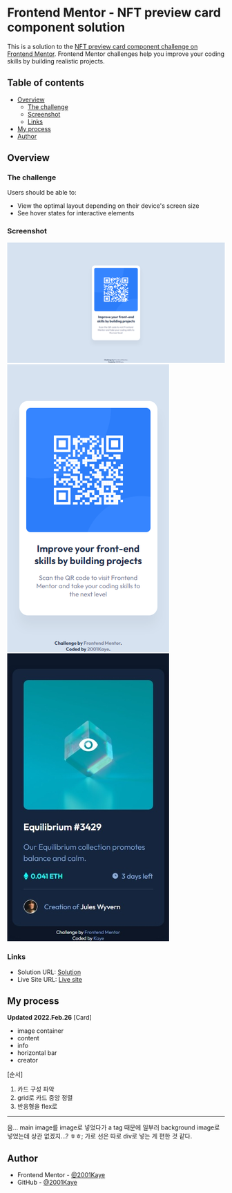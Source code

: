 # Frontend Mentor - NFT preview card component solution

This is a solution to the [NFT preview card component challenge on Frontend Mentor](https://www.frontendmentor.io/challenges/nft-preview-card-component-SbdUL_w0U). Frontend Mentor challenges help you improve your coding skills by building realistic projects. 

## Table of contents

- [Overview](#overview)
  - [The challenge](#the-challenge)
  - [Screenshot](#screenshot)
  - [Links](#links)
- [My process](#my-process)
- [Author](#author)

## Overview

### The challenge

Users should be able to:

- View the optimal layout depending on their device's screen size
- See hover states for interactive elements

### Screenshot

![](./design/desktop-design.jpg)
![](./design/mobile-design.jpg)
![](./design/active-states-img.jpg "active states guide")

### Links

- Solution URL: [Solution](https://www.frontendmentor.io/solutions/nft-preview-card-using-sass-rwd-RlxqtrTi8)
- Live Site URL: [Live site](https://jhan117.github.io/NFT-preview-card/)

## My process

**Updated 2022.Feb.26**
[Card]
- image container
- content
- info
- horizontal bar
- creator
   
[순서]
1. 카드 구성 파악
2. grid로 카드 중앙 정렬
3. 반응형을 flex로
   
---

음... main image를 image로 넣었다가 a tag 때문에 일부러 background image로 넣었는데 상관 없겠지...? ㅎㅎ; 가로 선은 따로 div로 넣는 게 편한 것 같다.

## Author

- Frontend Mentor - [@2001Kaye](https://www.frontendmentor.io/profile/jhan117)
- GitHub - [@2001Kaye](https://github.com/jhan117)